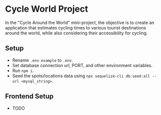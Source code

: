 # Cycle World Project
In the "Cycle Around the World" mini-project, the objective is to create an application that estimates cycling times to various tourist destinations around the world, while also considering their accessibility for cycling.
## Setup
 - Rename `.env-example` to `.env`.
 - Set database connection url, PORT, and other environment variables.
 - Run `npm i`.
 - Seed the spots/locations data using `npx sequelize-cli db:seed:all --url <mysql_string>`.

## Frontend Setup
 - TODO
